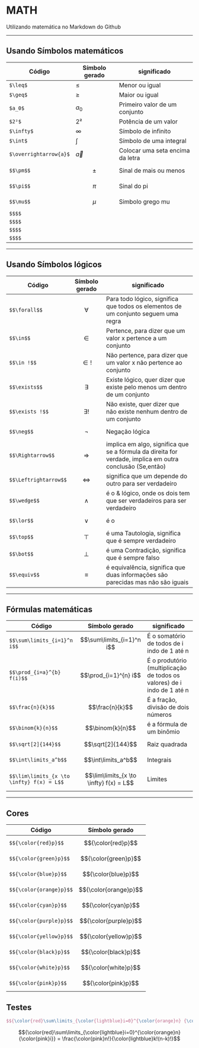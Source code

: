 # MATH
Utilizando matemática no Markdown do Github

---

## Usando Símbolos matemáticos
|Código|Símbolo gerado|significado
|---|---|---|
|`$\leq$`|$\leq$| Menor ou igual
|`$\geq$`|$\geq$| Maior ou igual
|`$a_0$`|$a_0$| Primeiro valor de um conjunto
|`$2²$`|$2²$| Potência de um valor
|`$\infty$`|$\infty$| Símbolo de infinito
|`$\int$`|$\int$| Símbolo de uma integral
|`$\overrightarrow{a}$`|$\overrightarrow{a}$| Colocar uma seta encima da letra
|`$$\pm$$`|$$\pm$$|Sinal de mais ou menos
|`$$\pi$$`|$$\pi$$| Sinal do pi
|`$$\mu$$`|$$\mu$$| Simbolo grego mu
|`$$$$`|$$$$
|`$$$$`|$$$$
|`$$$$`|$$$$
|`$$$$`|$$$$

---

## Usando Símbolos lógicos

|Código|Símbolo gerado|significado
|---|---|---|
|`$$\forall$$`| $$\forall$$| Para todo lógico, significa que todos os elementos de um conjunto seguem uma regra
|`$$\in$$`|$$\in$$| Pertence, para dizer que um valor x pertence a um conjunto
|`$$\in !$$`|$$\in !$$| Não pertence, para dizer que um valor x não pertence ao conjunto
|`$$\exists$$`|$$\exists$$| Existe lógico, quer dizer que existe pelo menos um dentro de um conjunto
|`$$\exists !$$`|$$\exists !$$| Não existe, quer dizer que não existe nenhum dentro de um conjunto
|`$$\neg$$`|$$\neg$$| Negação lógica
|`$$\Rightarrow$$`|$$\Rightarrow$$| implica em algo, significa que se a fórmula da direita for verdade, implica em outra conclusão (Se,então)
|`$$\Leftrightarrow$$`|$$\Leftrightarrow$$| significa que um depende do outro para ser verdadeiro
|`$$\wedge$$`|$$\wedge$$| é o & lógico, onde os dois tem que ser verdadeiros para ser verdadeiro
|`$$\lor$$`|$$\lor$$| é o | lógico, onde pelo menos um deles tem que ser verdadeiro para ser verdadeiro
|`$$\top$$`|$$\top$$| é uma Tautologia, significa que é sempre verdadeiro 
|`$$\bot$$`|$$\bot$$| é uma Contradição, significa que é sempre falso
|`$$\equiv$$`|$$\equiv$$| é equivalência, significa que duas informações são parecidas mas não são iguais

---

## Fórmulas matemáticas

|Código|Símbolo gerado|significado
|---|---|---|
|`$$\sum\limits_{i=1}^n i$$`|$$\sum\limits_{i=1}^n i$$|É o somatório de todos de i indo de 1 até n
|`$$\prod_{i=a}^{b} f(i)$$`|$$\prod_{i=1}^{n} i$$| É o produtório (multiplicação de todos os valores) de i indo de 1 até n
|`$$\frac{n}{k}$$`|$$\frac{n}{k}$$| É a fração, divisão de dois números
|`$$\binom{k}{n}$$`|$$\binom{k}{n}$$| é a fórmula de um binômio
|`$$\sqrt[2]{144}$$`|$$\sqrt[2]{144}$$| Raiz quadrada
|`$$\int\limits_a^b$$`|$$\int\limits_a^b$$| Integrais
|`$$\lim\limits_{x \to \infty} f(x) = L$$`|$$\lim\limits_{x \to \infty} f(x) = L$$|Limites

---

## Cores

|Código|Símbolo gerado
|---|---|
|`$${\color{red}p}$$`|$${\color{red}p}$$
|`$${\color{green}p}$$`|$${\color{green}p}$$
|`$${\color{blue}p}$$`|$${\color{blue}p}$$
|`$${\color{orange}p}$$`|$${\color{orange}p}$$
|`$${\color{cyan}p}$$`|$${\color{cyan}p}$$
|`$${\color{purple}p}$$`|$${\color{purple}p}$$
|`$${\color{yellow}p}$$`|$${\color{yellow}p}$$
|`$${\color{black}p}$$`|$${\color{black}p}$$
|`$${\color{white}p}$$`|$${\color{white}p}$$
|`$${\color{pink}p}$$`|$${\color{pink}p}$$


## Testes

```latex
$${\color{red}\sum\limits_{\color{lightblue}i=0}^{\color{orange}n} {\color{pink}i}} = \frac{\color{pink}n!}{\color{lightblue}k!(n-k)!}$$
```


$${\color{red}\sum\limits_{\color{lightblue}i=0}^{\color{orange}n} {\color{pink}i}} = \frac{\color{pink}n!}{\color{lightblue}k!(n-k)!}$$
